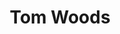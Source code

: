 ---
title: Tom Woods
client: SuperFastBusiness
url: http://tomwoods.com/
image: '/assets/images/tom-woods.jpg'
thumbnail: /assets/images/thumbs/tom-woods.jpg
categories:
    - wordpress
---